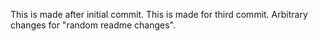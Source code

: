 This is made after initial commit.
This is made for third commit.
Arbitrary changes for "random readme changes".


